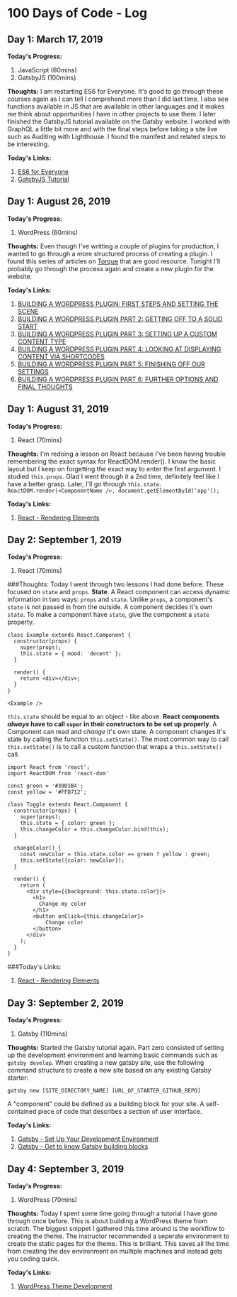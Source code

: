# 100 Days of Code - Log

## Day 1: March 17, 2019
**Today's Progress:**
1. JavaScript (60mins)
2. GatsbyJS (100mins)

**Thoughts:**
I am restarting ES6 for Everyone. It's good to go through these courses again as I can tell I comprehend more than I did last time. I also see functions available in JS that are available in other languages and it makes me think about opportunities I have in other projects to use them.
I later finished the GatsbyJS tutorial available on the Gatsby website. I worked with GraphQL a little bit more and with the final steps before taking a site live such as Auditing with Lighthouse. I found the manifest and related steps to be interesting.

**Today's Links:**
1. [ES6 for Everyone](https://es6.io/)
2. [GatsbyJS Tutorial](https://www.gatsbyjs.org/tutorial/part-eight/)

## Day 1: August 26, 2019
**Today's Progress:**
1. WordPress (60mins)

**Thoughts:**
Even though I've writting a couple of plugins for production, I wanted to go through a more structured process of creating a plugin. I found this series of articles on [Torque](https://torquemag.io/) that are good resource. Tonight I'll probably go through the process again and create a new plugin for the website.

**Today's Links:**
1. [BUILDING A WORDPRESS PLUGIN: FIRST STEPS AND SETTING THE SCENE](https://torquemag.io/2016/08/building-a-wordpress-plugin-part-1-first-steps-and-setting-the-scene/)
2. [BUILDING A WORDPRESS PLUGIN PART 2: GETTING OFF TO A SOLID START](https://torquemag.io/2016/08/building-wordpress-plugin/)
3. [BUILDING A WORDPRESS PLUGIN PART 3: SETTING UP A CUSTOM CONTENT TYPE](https://torquemag.io/2016/09/building-a-wordpress-plugin-part-3-setting-up-a-custom-content-type/)
4. [BUILDING A WORDPRESS PLUGIN PART 4: LOOKING AT DISPLAYING CONTENT VIA SHORTCODES](https://torquemag.io/2016/09/building-a-wordpress-plugin-part-4-looking-at-displaying-content-via-shortcodes/)
5. [BUILDING A WORDPRESS PLUGIN PART 5: FINISHING OFF OUR SETTINGS](https://torquemag.io/2016/09/building-a-wordpress-plugin-part-five/)
6. [BUILDING A WORDPRESS PLUGIN PART 6: FURTHER OPTIONS AND FINAL THOUGHTS](https://torquemag.io/2016/09/building-wordpress-plugin-part-6/)

## Day 1: August 31, 2019
**Today's Progress:**
1. React (70mins)

**Thoughts:**
I'm redoing a lesson on React because I've been having trouble remembering the exact syntax for ReactDOM.render(). I know the basic layout but I keep on forgetting the exact way to enter the first argument. I studied `this.props`. Glad I went through it a 2nd time, definitely feel like I have a better grasp. Later, I'll go through `this.state`.
`ReactDOM.render(<ComponentName />, document.getElementById('app'));`

**Today's Links:**
1. [React - Rendering Elements](https://reactjs.org/docs/rendering-elements.html)

## Day 2: September 1, 2019
**Today's Progress:**
1. React (70mins)

###Thoughts:
Today I went through two lessons I had done before. These focused on `state` and `props`.
**State**. A React component can access dynamic information in two ways: `props` and `state`. Unlike `props`, a component's `state` is not passed in from the outside. A component decides it's own `state`. To make a component have `state`, give the component a `state` property.
```
class Example extends React.Component {
  constructor(props) {
    super(props);
    this.state = { mood: 'decent' };
  }

  render() {
    return <div></div>;
  }
}

<Example />
```
`this.state` should be equal to an object - like above.
**React components *always* have to call `super` in their constructors to be set up properly**.
A Component can read and *change* it's own state. A component changes it's state by calling the function `this.setState()`.
The most common way to call `this.setState()` is to call a custom function that wraps a `this.setState()` call.
```
import React from 'react';
import ReactDOM from 'react-dom'

const green = '#39D1B4';
const yellow = '#FFD712';

class Toggle extends React.Component {
  constructor(props) {
  	super(props);
    this.state = { color: green };
    this.changeColor = this.changeColor.bind(this);
  }
  
  changeColor() {
    const newColor = this.state.color == green ? yellow : green;
    this.setState({color: newColor});
  }
  
  render() {
    return (
      <div style={{background: this.state.color}}>
        <h1>
          Change my color
        </h1>
        <button onClick={this.changeColor}>
        	Change color
        </button>
      </div>
    );
  }
}
```

###Today's Links:
1. [React - Rendering Elements](https://reactjs.org/docs/rendering-elements.html)

## Day 3: September 2, 2019
**Today's Progress:**
1. Gatsby (110mins)

**Thoughts:**
Started the Gatsby tutorial again. Part zero consisted of setting up the development environment and learning basic commands such as `gatsby develop`.
When creating a new gatsby site, use the following command structure to create a new site based on any existing Gatsby starter:
```
gatsby new [SITE_DIRECTORY_NAME] [URL_OF_STARTER_GITHUB_REPO]
```
A "component" could be defined as a building block for your site. A self-contained piece of code that describes a section of user interface.

**Today's Links:**
1. [Gatsby - Set Up Your Development Environment](https://www.gatsbyjs.org/tutorial/part-zero/)
2. [Gatsby - Get to know Gatsby building blocks](https://www.gatsbyjs.org/tutorial/part-one/)

## Day 4: September 3, 2019
**Today's Progress:**
1. WordPress (70mins)

**Thoughts:**
Today I spent some time going through a tutorial I have gone through once before. This is about building a WordPress theme from scratch. The biggest snippet I gathered this time around is the workflow to creating the theme. The instructor recommended a seperate environment to create the static pages for the theme. This is brilliant. This saves all the time from creating the dev environment on multiple machines and instead gets you coding quick.

**Today's Links:**
1. [WordPress Theme Development](https://www.udemy.com/bootstrap-to-wordpress)